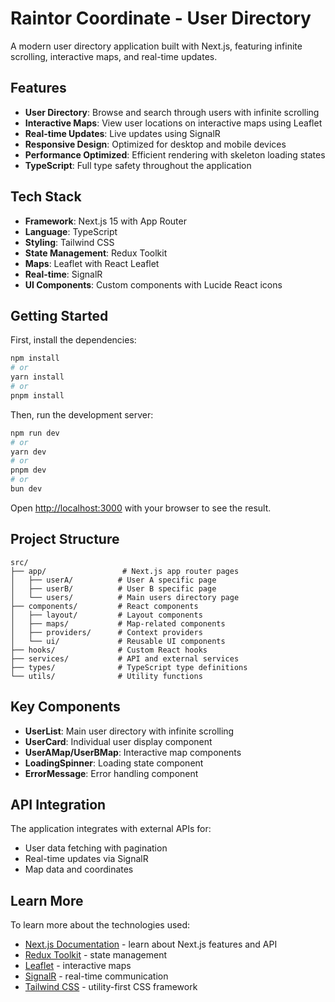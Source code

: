 # Raintor Coordinate - User Directory

A modern user directory application built with Next.js, featuring infinite scrolling, interactive maps, and real-time updates.

## Features

- **User Directory**: Browse and search through users with infinite scrolling
- **Interactive Maps**: View user locations on interactive maps using Leaflet
- **Real-time Updates**: Live updates using SignalR
- **Responsive Design**: Optimized for desktop and mobile devices
- **Performance Optimized**: Efficient rendering with skeleton loading states
- **TypeScript**: Full type safety throughout the application

## Tech Stack

- **Framework**: Next.js 15 with App Router
- **Language**: TypeScript
- **Styling**: Tailwind CSS
- **State Management**: Redux Toolkit
- **Maps**: Leaflet with React Leaflet
- **Real-time**: SignalR
- **UI Components**: Custom components with Lucide React icons

## Getting Started

First, install the dependencies:

```bash
npm install
# or
yarn install
# or
pnpm install
```

Then, run the development server:

```bash
npm run dev
# or
yarn dev
# or
pnpm dev
# or
bun dev
```

Open [http://localhost:3000](http://localhost:3000) with your browser to see the result.

## Project Structure

```
src/
├── app/                 # Next.js app router pages
│   ├── userA/          # User A specific page
│   ├── userB/          # User B specific page
│   └── users/          # Main users directory page
├── components/         # React components
│   ├── layout/         # Layout components
│   ├── maps/           # Map-related components
│   ├── providers/      # Context providers
│   └── ui/             # Reusable UI components
├── hooks/              # Custom React hooks
├── services/           # API and external services
├── types/              # TypeScript type definitions
└── utils/              # Utility functions
```

## Key Components

- **UserList**: Main user directory with infinite scrolling
- **UserCard**: Individual user display component
- **UserAMap/UserBMap**: Interactive map components
- **LoadingSpinner**: Loading state component
- **ErrorMessage**: Error handling component

## API Integration

The application integrates with external APIs for:
- User data fetching with pagination
- Real-time updates via SignalR
- Map data and coordinates

## Learn More

To learn more about the technologies used:

- [Next.js Documentation](https://nextjs.org/docs) - learn about Next.js features and API
- [Redux Toolkit](https://redux-toolkit.js.org/) - state management
- [Leaflet](https://leafletjs.com/) - interactive maps
- [SignalR](https://dotnet.microsoft.com/apps/aspnet/signalr) - real-time communication
- [Tailwind CSS](https://tailwindcss.com/) - utility-first CSS framework


